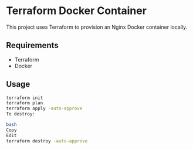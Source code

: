 # Terraform Docker Container

This project uses Terraform to provision an Nginx Docker container locally.

## Requirements
- Terraform
- Docker

## Usage
```bash
terraform init
terraform plan
terraform apply -auto-approve
To destroy:

bash
Copy
Edit
terraform destroy -auto-approve
